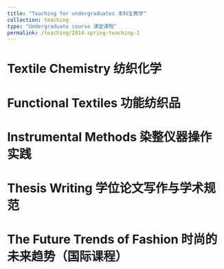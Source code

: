 ```yaml
---
title: "Teaching for undergraduates 本科生教学"
collection: teaching
type: "Undergraduate course 课堂课程"
permalink: /teaching/2014-spring-teaching-1
---
```



Textile Chemistry 纺织化学
======

Functional Textiles 功能纺织品
======

Instrumental Methods 染整仪器操作实践
======

Thesis Writing 学位论文写作与学术规范
======

The Future Trends of Fashion 时尚的未来趋势（国际课程）
======
